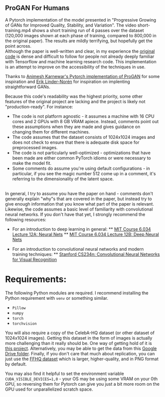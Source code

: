 ## ProGAN For Humans
A Pytorch implementation of the model presented in "Progressive Growing of GANs for Improved Quality, Stability, and Variation". The video short-training.mp4 shows a short training run of 4 passes over the dataset (120,000 images shown at each phase of training, compared to 800,000 in the original paper). The results are mildly terrifying, but hopefully get the point across.</br>
Although the paper is well-written and clear, in my experience the [original code](https://github.com/tkarras/progressive_growing_of_gans) is dense and difficult to follow for people not already deeply familiar with Tensorflow and machine learning research code. This implementation is an attempt to improve on the accessibility of the techniques in use.</br>

Thanks to [Animesh Karnewar's Pytorch implementation of ProGAN](https://github.com/akanimax/pro_gan_pytorch) for some inspiration and [Erik Linder-Norén](https://github.com/eriklindernoren/PyTorch-GAN) for inspiration on implenting straightforward GANs.

Because this code's readability was the highest priority, some other features of the original project are lacking and the project is likely not "production-ready". For instance:</br>

* The code is not platform agnostic - it assumes a machine with 16 CPU cores and 2 GPUs with 8 GB VRAM apiece. Instead, comments point out these assumptions when they are made and gives guidance on changing them for different machines.
* The code assumes that the dataset consists of 1024x1024 images and does not check to ensure that there is adequate disk space for preprocessed images.
* The code is not particularly well-optimized - optimizations that have been made are either common PyTorch idioms or were necessary to make the model fit.
* Some comments do assume you're using default configurations - in particular, if you see the magic number 512 come up in a comment, it's referring to the dimensionality of the latent space.
</br>
In general, I try to assume you have the paper on hand - comments don't generally explain "why"s that are covered in the paper, but instead try to give enough information that you know what part of the paper is relevant. Likewise, the code assumes a basic level of familiarity with convolutional neural networks. If you don't have that yet, I strongly recommend the following resources:

* For an introduction to deep learning in general:
** [MIT Course 6.034 Lecture 12A: Neural Nets](https://ocw.mit.edu/courses/electrical-engineering-and-computer-science/6-034-artificial-intelligence-fall-2010/lecture-videos/lecture-12a-neural-nets)
** [MIT Course 6.034 Lecture 12B: Deep Neural Nets](https://ocw.mit.edu/courses/electrical-engineering-and-computer-science/6-034-artificial-intelligence-fall-2010/lecture-videos/lecture-12b-deep-neural-nets)

* For an introduction to convolutional neural networks and modern training techniques:
** [Stanford CS234n: Convolutional Neural Networks for Visual Recognition](http://cs231n.stanford.edu/)

# Requirements:

The following Python modules are required. I recommend installing the Python requirement with ``venv`` or something similar.
* ``Pillow``
* ``numpy``
* ``torch``
* ``torchvision``

You will also require a copy of the CelebA-HQ dataset (or other dataset of 1024x1024 images). Getting this dataset in the form of images is actually more challenging than it really should be. One way of getting hold of it is [this project](https://github.com/willylulu/celeba-hq-modified). Alternatively, you may be able to get the data from this [Google Drive folder](https://drive.google.com/drive/folders/11Vz0fqHS2rXDb5pprgTjpD7S2BAJhi1P). Finally, if you don't care that much about replication, you can just use the [FFHQ dataset](https://github.com/NVlabs/ffhq-dataset) which is larger, higher-quality, and in PNG format by default.</br>

You may also find it helpful to set the environment variable ``CUDA_VISIBLE_DEVICES=1,0`` - your OS may be using some VRAM on your 0th GPU, so reversing them for Pytorch can give you just a bit more room on the GPU used for unparallelized scratch space.</br>

